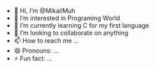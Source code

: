 - 👋 Hi, I’m @MikailMuh
- 👀 I’m interested in Programing World
- 🌱 I’m currently learning C for my first language
- 💞️ I’m looking to collaborate on anything 
- 📫 How to reach me ...
- 😄 Pronouns: ...
- ⚡ Fun fact: ...

<!---
MikailMuh/MikailMuh is a ✨ special ✨ repository because its `README.md` (this file) appears on your GitHub profile.
You can click the Preview link to take a look at your changes.
--->
